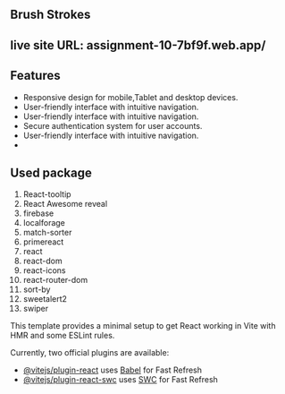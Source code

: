 ## Brush Strokes

## live site URL: assignment-10-7bf9f.web.app/

## Features
-  Responsive design for mobile,Tablet and desktop devices.
-  User-friendly interface with intuitive navigation.
-  User-friendly interface with intuitive navigation.
-  Secure authentication system for user accounts.
-  User-friendly interface with intuitive navigation.
- 
## Used package
1. React-tooltip
2. React Awesome reveal
3. firebase
3. localforage
4. match-sorter
5. primereact
6. react
7. react-dom
8. react-icons
9. react-router-dom
10. sort-by
11. sweetalert2
12. swiper





This template provides a minimal setup to get React working in Vite with HMR and some ESLint rules.

Currently, two official plugins are available:

- [@vitejs/plugin-react](https://github.com/vitejs/vite-plugin-react/blob/main/packages/plugin-react/README.md) uses [Babel](https://babeljs.io/) for Fast Refresh
- [@vitejs/plugin-react-swc](https://github.com/vitejs/vite-plugin-react-swc) uses [SWC](https://swc.rs/) for Fast Refresh
